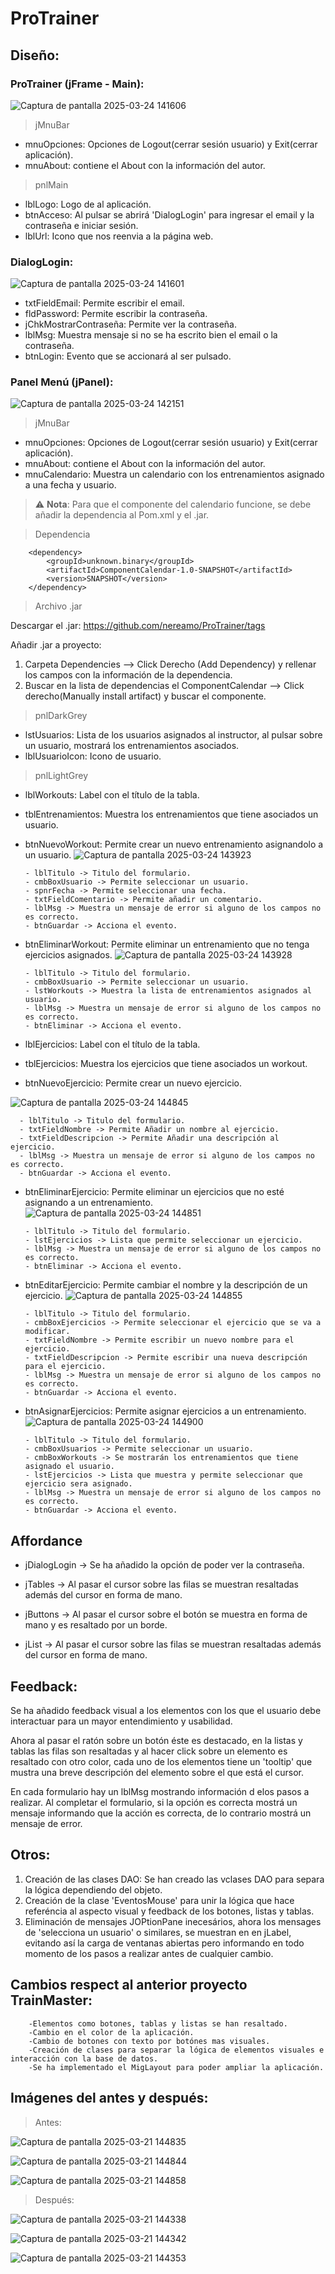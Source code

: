 # ProTrainer

## Diseño:

### ProTrainer (jFrame - Main):

![Captura de pantalla 2025-03-24 141606](https://github.com/user-attachments/assets/9b20ba74-69fe-42bd-8f97-c74ff1fececd)

> jMnuBar

- mnuOpciones: Opciones de Logout(cerrar sesión usuario) y Exit(cerrar aplicación).
- mnuAbout: contiene el About con la información del autor.

> pnlMain

- lblLogo: Logo de al aplicación.
- btnAcceso: Al pulsar se abrirá 'DialogLogin' para ingresar el email y la contraseña e iniciar sesión.
- lblUrl: Icono que nos reenvia a la página web.



### DialogLogin:

![Captura de pantalla 2025-03-24 141601](https://github.com/user-attachments/assets/c72671bc-86bd-49fe-b5b4-f580f6ed72e0)

- txtFieldEmail: Permite escribir el email.
- fldPassword: Permite escribir la contraseña.
- jChkMostrarContraseña: Permite ver la contraseña.
- lblMsg: Muestra mensaje si no se ha escrito bien el email o la contraseña.
- btnLogin: Evento que se accionará al ser pulsado.


### Panel Menú (jPanel):

![Captura de pantalla 2025-03-24 142151](https://github.com/user-attachments/assets/370c6b26-c494-48d5-b3bf-d320dfbb48c7)

> jMnuBar

- mnuOpciones: Opciones de Logout(cerrar sesión usuario) y Exit(cerrar aplicación).
- mnuAbout: contiene el About con la información del autor.
- mnuCalendario: Muestra un calendario con los entrenamientos asignado a una fecha y usuario.
    
> :warning: **Nota**: Para que el componente del calendario funcione, se debe añadir la dependencia al Pom.xml y el .jar.
    
> Dependencia
    
        <dependency>
            <groupId>unknown.binary</groupId>
            <artifactId>ComponentCalendar-1.0-SNAPSHOT</artifactId>
            <version>SNAPSHOT</version>
        </dependency>
        
> Archivo .jar

Descargar el .jar: https://github.com/nereamo/ProTrainer/tags
    
Añadir .jar a proyecto: 
1. Carpeta Dependencies --> Click Derecho (Add Dependency) y rellenar los campos con la información de la dependencia.
2. Buscar en la lista de dependencias el ComponentCalendar --> Click derecho(Manually install artifact) y buscar el componente.

> pnlDarkGrey

- lstUsuarios: Lista de los usuarios asignados al instructor, al pulsar sobre un usuario, mostrará los entrenamientos asociados.
- lblUsuarioIcon: Icono de usuario.

> pnlLightGrey

- lblWorkouts: Label con el título de la tabla.
- tblEntrenamientos: Muestra los entrenamientos que tiene asociados un usuario.
- btnNuevoWorkout: Permite crear un nuevo entrenamiento asignandolo a un usuario.
![Captura de pantalla 2025-03-24 143923](https://github.com/user-attachments/assets/1dd2de99-4ae7-482a-8d06-83b92f4745f0)

      - lblTitulo -> Titulo del formulario.
      - cmbBoxUsuario -> Permite seleccionar un usuario.
      - spnrFecha -> Permite seleccionar una fecha.
      - txtFieldComentario -> Permite añadir un comentario.
      - lblMsg -> Muestra un mensaje de error si alguno de los campos no es correcto.
      - btnGuardar -> Acciona el evento.
  
- btnEliminarWorkout: Permite eliminar un entrenamiento que no tenga ejercicios asignados.
![Captura de pantalla 2025-03-24 143928](https://github.com/user-attachments/assets/2724ea1d-57fb-4b8a-a314-de34d8c27849)

      - lblTitulo -> Titulo del formulario.
      - cmbBoxUsuario -> Permite seleccionar un usuario.
      - lstWorkouts -> Muestra la lista de entrenamientos asignados al usuario.
      - lblMsg -> Muestra un mensaje de error si alguno de los campos no es correcto.
      - btnEliminar -> Acciona el evento.


- lblEjercicios: Label con el título de la tabla.
- tblEjercicios: Muestra los ejercicios que tiene asociados un workout.
- btnNuevoEjercicio: Permite crear un nuevo ejercicio.

![Captura de pantalla 2025-03-24 144845](https://github.com/user-attachments/assets/785e6a06-d912-490e-921e-a1971e9a982d)

      - lblTitulo -> Titulo del formulario.
      - txtFieldNombre -> Permite Añadir un nombre al ejercicio.
      - txtFieldDescripcion -> Permite Añadir una descripción al ejercicio.
      - lblMsg -> Muestra un mensaje de error si alguno de los campos no es correcto.
      - btnGuardar -> Acciona el evento.

- btnEliminarEjercicio: Permite eliminar un ejercicios que no esté asignando a un entrenamiento.
![Captura de pantalla 2025-03-24 144851](https://github.com/user-attachments/assets/058abef5-8009-441e-8fe6-d8868084e6da)

      - lblTitulo -> Titulo del formulario.
      - lstEjercicios -> Lista que permite seleccionar un ejercicio.
      - lblMsg -> Muestra un mensaje de error si alguno de los campos no es correcto.
      - btnEliminar -> Acciona el evento.
  
- btnEditarEjercicio: Permite cambiar el nombre y la descripción de un ejercicio.
![Captura de pantalla 2025-03-24 144855](https://github.com/user-attachments/assets/23ccaa4c-b980-4ae6-b7c7-f99cb8d52532)

      - lblTitulo -> Titulo del formulario.
      - cmbBoxEjercicios -> Permite seleccionar el ejercicio que se va a modificar.
      - txtFieldNombre -> Permite escribir un nuevo nombre para el ejercicio.
      - txtFieldDescripcion -> Permite escribir una nueva descripción para el ejercicio.
      - lblMsg -> Muestra un mensaje de error si alguno de los campos no es correcto.
      - btnGuardar -> Acciona el evento.
  
- btnAsignarEjercicios: Permite asignar ejercicios a un entrenamiento.
![Captura de pantalla 2025-03-24 144900](https://github.com/user-attachments/assets/537b94b2-3ece-48d1-b6d3-e40d5116350d)

      - lblTitulo -> Titulo del formulario.
      - cmbBoxUsuarios -> Permite seleccionar un usuario.
      - cmbBoxWorkouts -> Se mostrarán los entrenamientos que tiene asignado el usuario.
      - lstEjercicios -> Lista que muestra y permite seleccionar que ejercicio sera asignado.
      - lblMsg -> Muestra un mensaje de error si alguno de los campos no es correcto.
      - btnGuardar -> Acciona el evento.



## Affordance
- jDialogLogin -> Se ha añadido la opción de poder ver la contraseña.
  
- jTables -> Al pasar el cursor sobre las filas se muestran resaltadas además del cursor en forma de mano.

- jButtons -> Al pasar el cursor sobre el botón se muestra en forma de mano y es resaltado por un borde.

- jList -> Al pasar el cursor sobre las filas se muestran resaltadas además del cursor en forma de mano.


## Feedback:

Se ha añadido feedback visual a los elementos con los que el usuario debe interactuar para un mayor entendimiento y usabilidad.

Ahora al pasar el ratón sobre un botón éste es destacado, en la listas y tablas las filas son resaltadas y al hacer click sobre un elemento es resaltado con otro color, cada uno de los elementos tiene un 'tooltip' que mustra una breve descripción del elemento sobre el que está el cursor.

En cada formulario hay un lblMsg mostrando información d elos pasos a realizar.
Al completar el formulario, si la opción es correcta mostrá un mensaje informando que la acción es correcta, de lo contrario mostrá un mensaje de error.

## Otros:

1. Creación de las clases DAO: Se han creado las vclases DAO para separa la lógica dependiendo del objeto.
2. Creación de la clase 'EventosMouse' para unir la lógica que hace referéncia al aspecto visual y feedback de los botones, listas y tablas.
3. Eliminación de mensajes JOPtionPane inecesários, ahora los mensages de 'selecciona un usuario' o similares, se muestran en en jLabel, evitando así la carga de ventanas abiertas pero informando en todo momento de los pasos a realizar antes de cualquier cambio.

## Cambios respect al anterior proyecto TrainMaster:

        -Elementos como botones, tablas y listas se han resaltado.
        -Cambio en el color de la aplicación.
        -Cambio de botones con texto por botónes mas visuales.
        -Creación de clases para separar la lógica de elementos visuales e interacción con la base de datos.
        -Se ha implementado el MigLayout para poder ampliar la aplicación.


## Imágenes del antes y después:

> Antes:
    
![Captura de pantalla 2025-03-21 144835](https://github.com/user-attachments/assets/563b9f88-0ccc-4bcc-810e-88012ef5d85a)

![Captura de pantalla 2025-03-21 144844](https://github.com/user-attachments/assets/21e9f7ae-a992-4d92-bf6a-a35f227e279e)

![Captura de pantalla 2025-03-21 144858](https://github.com/user-attachments/assets/058cfa11-f7bb-480a-b76b-54c3fda09d14)


> Después:

![Captura de pantalla 2025-03-21 144338](https://github.com/user-attachments/assets/f2a96cfb-3142-41a2-acea-5cc210195c15)

![Captura de pantalla 2025-03-21 144342](https://github.com/user-attachments/assets/4fc552fb-8e91-4af6-ac51-990763f59cd2)

![Captura de pantalla 2025-03-21 144353](https://github.com/user-attachments/assets/5e42c35a-0599-48e5-b71c-a1da34c59eef)




